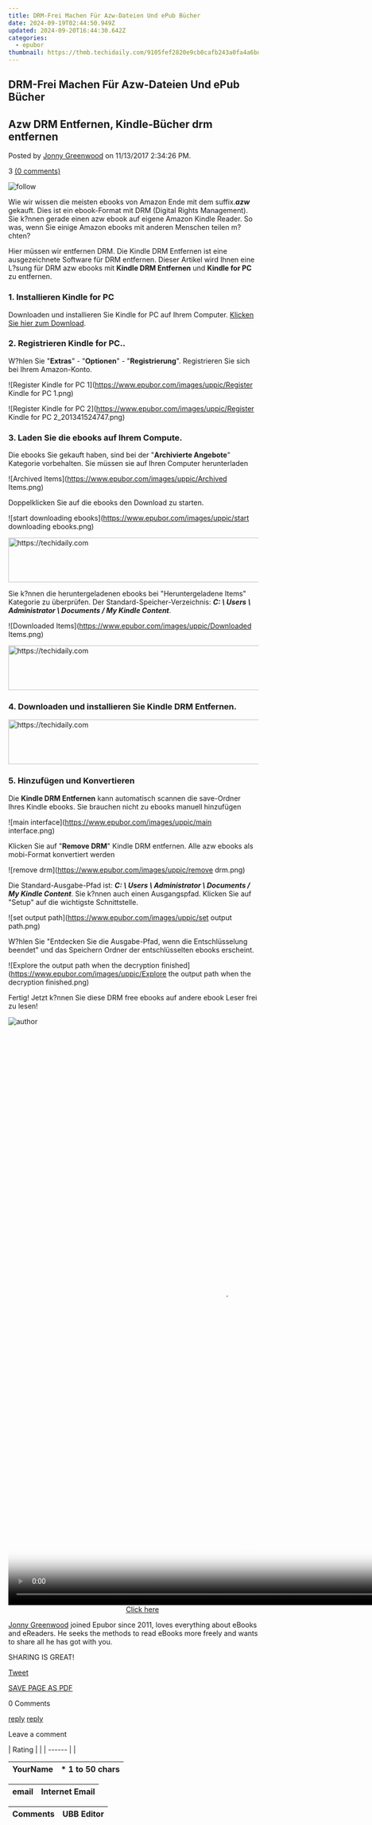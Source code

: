 ```yaml
---
title: DRM-Frei Machen Für Azw-Dateien Und ePub Bücher
date: 2024-09-19T02:44:50.949Z
updated: 2024-09-20T16:44:30.642Z
categories:
  - epubor
thumbnail: https://thmb.techidaily.com/9105fef2820e9cb0cafb243a0fa4a6bdd2cfafcad70b00e40694ac2f83fa60d3.jpg
---
```


## DRM-Frei Machen Für Azw-Dateien Und ePub Bücher

## Azw DRM Entfernen, Kindle-Bücher drm entfernen

Posted by [Jonny Greenwood](https://plus.google.com/u/0/+JonnyGreenwood999) on 11/13/2017 2:34:26 PM.

3 [(0 comments)](http://www.epubor.com/#comment-area) 

![follow](http://www.epubor.com/images/follow.png)

Wie wir wissen die meisten ebooks von Amazon Ende mit dem suffix.**_azw_** gekauft. Dies ist ein ebook-Format mit DRM (Digital Rights Management). Sie k?nnen gerade einen azw ebook auf eigene Amazon Kindle Reader. So was, wenn Sie einige Amazon ebooks mit anderen Menschen teilen m?chten?

Hier müssen wir entfernen DRM. Die Kindle DRM Entfernen ist eine ausgezeichnete Software für DRM entfernen. Dieser Artikel wird Ihnen eine L?sung für DRM azw ebooks mit **Kindle DRM Entfernen** und **Kindle for PC** zu entfernen.

### **1\. Installieren Kindle for PC**

Downloaden und installieren Sie Kindle for PC auf Ihrem Computer. [Klicken Sie hier zum Download](http://www.amazon.com/gp/feature.html/ref=kcp%5Fpc%5Fln%5Far?docId=1000426311).

### **2\. Registrieren Kindle for PC..**

W?hlen Sie "**Extras**" - "**Optionen**" - "**Registrierung**". Registrieren Sie sich bei Ihrem Amazon-Konto.

![Register Kindle for PC 1](https://www.epubor.com/images/uppic/Register Kindle for PC 1.png)

![Register Kindle for PC 2](https://www.epubor.com/images/uppic/Register Kindle for PC 2_201341524747.png)

### **3\. Laden Sie die ebooks auf Ihrem Compute.** 

Die ebooks Sie gekauft haben, sind bei der "**Archivierte Angebote**" Kategorie vorbehalten. Sie müssen sie auf Ihren Computer herunterladen

![Archived Items](https://www.epubor.com/images/uppic/Archived Items.png)

Doppelklicken Sie auf die ebooks den Download zu starten.

![start downloading ebooks](https://www.epubor.com/images/uppic/start downloading ebooks.png)

<!-- affiliate ads begin -->
<a href="https://unicoeye.pxf.io/c/5597632/2134234/18498" target="_top" id="2134234">
  <img src="//a.impactradius-go.com/display-ad/18498-2134234" border="0" alt="https://techidaily.com" width="728" height="90"/>
</a>
<img height="0" width="0" src="https://unicoeye.pxf.io/i/5597632/2134234/18498" style="position:absolute;visibility:hidden;" border="0" />
<!-- affiliate ads end -->

Sie k?nnen die heruntergeladenen ebooks bei "Heruntergeladene Items" Kategorie zu überprüfen. Der Standard-Speicher-Verzeichnis: **_C: \\ Users \\ Administrator \\ Documents / My Kindle Content_**.

![Downloaded Items](https://www.epubor.com/images/uppic/Downloaded Items.png)

<!-- affiliate ads begin -->
<a href="https://aligracehair.sjv.io/c/5597632/1886003/19272" target="_top" id="1886003">
  <img src="//a.impactradius-go.com/display-ad/19272-1886003" border="0" alt="https://techidaily.com" width="728" height="90"/>
</a>
<img height="0" width="0" src="https://aligracehair.sjv.io/i/5597632/1886003/19272" style="position:absolute;visibility:hidden;" border="0" />
<!-- affiliate ads end -->

### **4\. Downloaden und installieren Sie Kindle DRM Entfernen.**

[](https://tools.techidaily.com/epubor/ultimate/) [](https://tools.techidaily.com/epubor/ultimate/) 

<!-- affiliate ads begin -->
<a href="https://appsumo.8odi.net/c/5597632/2082541/7443" target="_top" id="2082541">
  <img src="//a.impactradius-go.com/display-ad/7443-2082541" border="0" alt="https://techidaily.com" width="728" height="90"/>
</a>
<img height="0" width="0" src="https://appsumo.8odi.net/i/5597632/2082541/7443" style="position:absolute;visibility:hidden;" border="0" />
<!-- affiliate ads end -->

### **5\. Hinzufügen und Konvertieren**

Die **Kindle DRM Entfernen** kann automatisch scannen die save-Ordner Ihres Kindle ebooks. Sie brauchen nicht zu ebooks manuell hinzufügen

![main interface](https://www.epubor.com/images/uppic/main interface.png)

Klicken Sie auf "**Remove DRM**" Kindle DRM entfernen. Alle azw ebooks als mobi-Format konvertiert werden

![remove drm](https://www.epubor.com/images/uppic/remove drm.png)

Die Standard-Ausgabe-Pfad ist: **_C: \\ Users \\ Administrator \\ Documents / My Kindle Content_**. Sie k?nnen auch einen Ausgangspfad. Klicken Sie auf "Setup" auf die wichtigste Schnittstelle.

![set output path](https://www.epubor.com/images/uppic/set output path.png)

W?hlen Sie "Entdecken Sie die Ausgabe-Pfad, wenn die Entschlüsselung beendet" und das Speichern Ordner der entschlüsselten ebooks erscheint.

![Explore the output path when the decryption finished](https://www.epubor.com/images/uppic/Explore the output path when the decryption finished.png)

Fertig! Jetzt k?nnen Sie diese DRM free ebooks auf andere ebook Leser frei zu lesen!

![author](https://www.epubor.com/images/uppic/jonny.png)

<!-- affiliate ads begin -->
<span id="1542129">
					<video width="864" height="1152" style="cursor:pointer"
           poster="//a.impactradius-go.com/display-clicktoplayimage/1542129.png"
           onclick="if(!this.playClicked){this.play();this.setAttribute('controls',true);this.playClicked=true;}">
	   <source src="//a.impactradius-go.com/display-ad/16836-1542129">
	   <img src="//a.impactradius-go.com/display-clicktoplayimage/1542129.png" style="border: none; height: 100%; width: 100%; object-fit: contain">
	</video>
	<div style="width:540px;text-align:center"><a href="javascript:window.open(decodeURIComponent('https%3A%2F%2F25home.pxf.io%2Fc%2F5597632%2F1542129%2F16836'), '_blank');void(0);">Click here</a></div>
</span>
<img height="0" width="0" src="https://imp.pxf.io/i/5597632/1542129/16836" style="position:absolute;visibility:hidden;" border="0" />
<!-- affiliate ads end -->

[Jonny Greenwood](https://plus.google.com/u/0/+JonnyGreenwood999) joined Epubor since 2011, loves everything about eBooks and eReaders. He seeks the methods to read eBooks more freely and wants to share all he has got with you.

SHARING IS GREAT!

[Tweet](https://twitter.com/share) 

[SAVE PAGE AS PDF](https://tools.techidaily.com/epubor/products/) 

0 Comments

[reply](https://tools.techidaily.com/epubor/products/) [reply](https://tools.techidaily.com/epubor/products/) 

Leave a comment

| Rating |  |
| ------ |  |

| YourName | \*  1 to 50 chars |
| -------- | ----------------- |

| email | Internet Email |
| ----- | -------------- |

| Comments | UBB Editor |
| -------- | ---------- |

<ins class="adsbygoogle"
     style="display:block"
     data-ad-format="autorelaxed"
     data-ad-client="ca-pub-7571918770474297"
     data-ad-slot="1223367746"></ins>

<ins class="adsbygoogle"
     style="display:block"
     data-ad-client="ca-pub-7571918770474297"
     data-ad-slot="8358498916"
     data-ad-format="auto"
     data-full-width-responsive="true"></ins>



